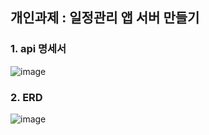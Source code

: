 ## 개인과제 : 일정관리 앱 서버 만들기

### 1. api 명세서 
![image](https://github.com/user-attachments/assets/39d944ea-9764-472b-9377-f463d1c1f7e3)



### 2. ERD
![image](https://github.com/user-attachments/assets/abcee2ce-253b-433f-9c5f-28212c0f1981)


